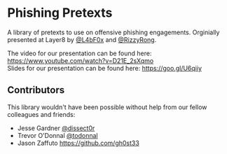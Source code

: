 # Phishing Pretexts
A library of pretexts to use on offensive phishing engagements. Orginially presented at Layer8 by [@L4bF0x](https://twitter.com/L4bf0x) and [@RizzyRong](https://twitter.com/RizzyRong).

The video for our presentation can be found here: https://www.youtube.com/watch?v=D21E_2sXqmo  
Slides for our presentation can be found here: https://goo.gl/U6qiiy

## Contributors
This library wouldn't have been possible without help from our fellow colleagues and friends:
- Jesse Gardner [@dissect0r](https://twitter.com/dissect0r)
- Trevor O'Donnal [@todonnal](https://twitter.com/todonnal)
- Jason Zaffuto https://github.com/gh0st33
